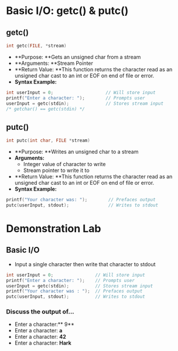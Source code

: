# Basic I/O: getc\(\) & putc\(\)

## getc\(\)

```c
int getc(FILE, *stream)
```

* **Purpose: **Gets an unsigned char from a stream
* **Arguments: **Stream Pointer
* **Return Value: **This function returns the character read as an unsigned char cast to an int or EOF on end of file or error.
* **Syntax Example:**

```c
int userInput = 0;                    // Will store input
printf("Enter a character: ");        // Prompts user
userInput = getc(stdin);              // Stores stream input
/* getchar() == getc(stdin) */
```

## putc\(\)

```c
int putc(int char, FILE *stream)
```

* **Purpose: **Writes an unsigned char to a stream
* **Arguments:**
  * Integer value of character to write
  * Stream pointer to write it to
* **Return Value: **This function returns the character read as an unsigned char cast to an int or EOF on end of file or error. 
* **Syntax Example:**

```c
printf("Your character was: ");        // Prefaces output
putc(userInput, stdout);               // Writes to stdout
```

# Demonstration Lab

## Basic I/O

* Input a single character then write that character to stdout

```c
int userInput = 0;                // Will store input
printf("Enter a character: ");    // Prompts user
userInput = getc(stdin);          // Stores stream input
printf("Your character was : ");  // Prefaces output
putc(userInput, stdout);          // Writes to stdout
```

### Discuss the output of...

* Enter a character:** 9**
* Enter a character: **a**
* Enter a character: **42**
* Enter a character: **Hark**



